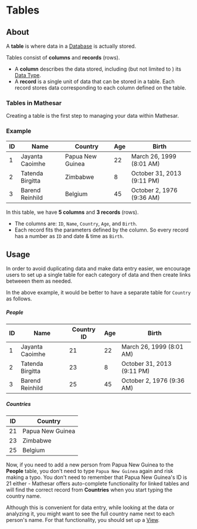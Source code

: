 # Tables

## About

A **table** is where data in a [Database](/product/concepts/databases) is actually stored.

Tables consist of **columns** and **records** (rows).

- A **column** describes the data stored, including (but not limited to ) its [Data Type](/product/concepts/data-types).
- A **record** is a single unit of data that can be stored in a table. Each record stores data corresponding to each column defined on the table.

### Tables in Mathesar
Creating a table is the first step to managing your data within Mathesar.

### Example

| ID | Name | Country | Age | Birth |
|-|-|-|-|-|
| 1 | Jayanta Caoimhe | Papua New Guinea | 22 | March 26, 1999 (8:01 AM) |
| 2 | Tatenda Birgitta | Zimbabwe | 8 | October 31, 2013 (9:11 PM) |
| 3 | Barend Reinhild | Belgium | 45 | October 2, 1976 (9:36 AM) |

In this table, we have **5 columns** and **3 records** (rows).

- The columns are: `ID`, `Name`, `Country`, `Age`, and `Birth`.
- Each record fits the parameters defined by the column. So every record has a number as `ID` and date & time as `Birth`.

## Usage
In order to avoid duplicating data and make data entry easier, we encourage users to set up a single table for each category of data and then create links betweeen them as needed.

In the above example, it would be better to have a separate table for `Country` as follows.

##### People
| ID | Name | Country ID | Age | Birth |
|-|-|-|-|-|
| 1 | Jayanta Caoimhe | 21 | 22 | March 26, 1999 (8:01 AM) |
| 2 | Tatenda Birgitta | 23 | 8 | October 31, 2013 (9:11 PM) |
| 3 | Barend Reinhild | 25 | 45 | October 2, 1976 (9:36 AM) |

##### Countries
| ID | Country |
|-|-|
| 21 | Papua New Guinea |
| 23 | Zimbabwe |
| 25 | Belgium |

Now, if you need to add a new person from Papua New Guinea to the **People** table, you don't need to type `Papua New Guinea` again and risk making a typo. You don't need to remember that Papua New Guinea's ID is 21 either - Mathesar offers auto-complete functionality for linked tables and will find the correct record from **Countries** when you start typing the country name.

Although this is convenient for data entry, while looking at the data or analyzing it, you might want to see the full country name next to each person's name. For that functionality, you should set up a [View](/product/concepts/views). 